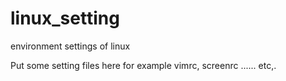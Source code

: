 # linux_setting
environment settings of linux

Put some setting files here for example vimrc, screenrc ...... etc,.
